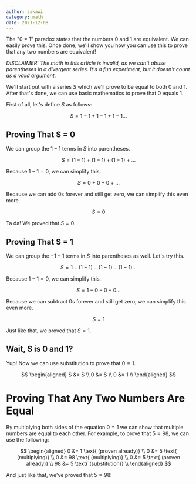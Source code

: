 ```yaml
---
author: sakawi
category: math
date: 2021-12-08
---
```


The "0 = 1" paradox states that the numbers 0 and 1 are equivalent. We can
easily prove this. Once done, we'll show you how you can use this to prove that
any two numbers are equivalent!

_DISCLAIMER: The math in this article is invalid, as we can't abuse parentheses
in a divergent series. It's a fun experiment, but it doesn't count as a valid
argument._

We'll start out with a series $S$ which we'll prove to be equal to both 0 and 1.
After that's done, we can use basic mathematics to prove that 0 equals 1.

First of all, let's define $S$ as follows:

$$ S = 1 - 1 + 1 - 1 + 1 - 1... $$

## Proving That S = 0

We can group the $1 - 1$ terms in $S$ into parentheses.

$$ S = (1 - 1) + (1 - 1) + (1 - 1) + ... $$

Because $1 - 1 = 0$, we can simplify this.

$$ S = 0 + 0 + 0 + ... $$

Because we can add 0s forever and still get zero, we can simplify this even
more.

$$ S = 0 $$

Ta da! We proved that $S = 0$.

## Proving That S = 1

We can group the $-1 + 1$ terms in $S$ into parentheses as well. Let's try this.

$$ S = 1 - (1 - 1) - (1 - 1) - (1 - 1) ... $$

Because $1 - 1 = 0$, we can simplify this.

$$ S = 1 - 0 - 0 - 0 ... $$

Because we can subtract 0s forever and still get zero, we can simplify this even
more.

$$ S = 1 $$

Just like that, we proved that $S = 1$.

## Wait, S is 0 and 1?

Yup! Now we can use substitution to prove that $0 = 1$.

$$
\begin{aligned}
S &= S \\
0 &= S \\
0 &= 1 \\
\end{aligned}
$$

# Proving That Any Two Numbers Are Equal

By multiplying both sides of the equation $0 = 1$ we can show that multiple
numbers are equal to each other. For example, to prove that $5 = 98$, we can use
the following:

$$
\begin{aligned}
0 &= 1 \text{ (proven already)} \\
0 &= 5 \text{ (multiplying)} \\
0 &= 98 \text{ (multiplying)} \\
0 &= 5 \text{ (proven already)} \\
98 &= 5 \text{ (substitution)} \\
\end{aligned}
$$

And just like that, we've proved that $5 = 98$!
